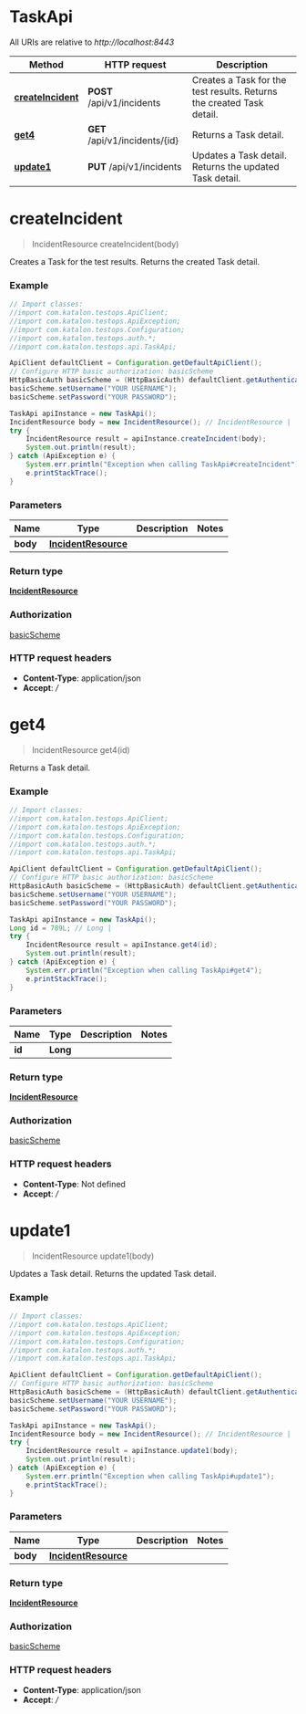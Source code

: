 # TaskApi

All URIs are relative to *http://localhost:8443*

Method | HTTP request | Description
------------- | ------------- | -------------
[**createIncident**](TaskApi.md#createIncident) | **POST** /api/v1/incidents | Creates a Task for the test results. Returns the created Task detail.
[**get4**](TaskApi.md#get4) | **GET** /api/v1/incidents/{id} | Returns a Task detail.
[**update1**](TaskApi.md#update1) | **PUT** /api/v1/incidents | Updates a Task detail. Returns the updated Task detail.

<a name="createIncident"></a>
# **createIncident**
> IncidentResource createIncident(body)

Creates a Task for the test results. Returns the created Task detail.

### Example
```java
// Import classes:
//import com.katalon.testops.ApiClient;
//import com.katalon.testops.ApiException;
//import com.katalon.testops.Configuration;
//import com.katalon.testops.auth.*;
//import com.katalon.testops.api.TaskApi;

ApiClient defaultClient = Configuration.getDefaultApiClient();
// Configure HTTP basic authorization: basicScheme
HttpBasicAuth basicScheme = (HttpBasicAuth) defaultClient.getAuthentication("basicScheme");
basicScheme.setUsername("YOUR USERNAME");
basicScheme.setPassword("YOUR PASSWORD");

TaskApi apiInstance = new TaskApi();
IncidentResource body = new IncidentResource(); // IncidentResource | 
try {
    IncidentResource result = apiInstance.createIncident(body);
    System.out.println(result);
} catch (ApiException e) {
    System.err.println("Exception when calling TaskApi#createIncident");
    e.printStackTrace();
}
```

### Parameters

Name | Type | Description  | Notes
------------- | ------------- | ------------- | -------------
 **body** | [**IncidentResource**](IncidentResource.md)|  |

### Return type

[**IncidentResource**](IncidentResource.md)

### Authorization

[basicScheme](../README.md#basicScheme)

### HTTP request headers

 - **Content-Type**: application/json
 - **Accept**: */*

<a name="get4"></a>
# **get4**
> IncidentResource get4(id)

Returns a Task detail.

### Example
```java
// Import classes:
//import com.katalon.testops.ApiClient;
//import com.katalon.testops.ApiException;
//import com.katalon.testops.Configuration;
//import com.katalon.testops.auth.*;
//import com.katalon.testops.api.TaskApi;

ApiClient defaultClient = Configuration.getDefaultApiClient();
// Configure HTTP basic authorization: basicScheme
HttpBasicAuth basicScheme = (HttpBasicAuth) defaultClient.getAuthentication("basicScheme");
basicScheme.setUsername("YOUR USERNAME");
basicScheme.setPassword("YOUR PASSWORD");

TaskApi apiInstance = new TaskApi();
Long id = 789L; // Long | 
try {
    IncidentResource result = apiInstance.get4(id);
    System.out.println(result);
} catch (ApiException e) {
    System.err.println("Exception when calling TaskApi#get4");
    e.printStackTrace();
}
```

### Parameters

Name | Type | Description  | Notes
------------- | ------------- | ------------- | -------------
 **id** | **Long**|  |

### Return type

[**IncidentResource**](IncidentResource.md)

### Authorization

[basicScheme](../README.md#basicScheme)

### HTTP request headers

 - **Content-Type**: Not defined
 - **Accept**: */*

<a name="update1"></a>
# **update1**
> IncidentResource update1(body)

Updates a Task detail. Returns the updated Task detail.

### Example
```java
// Import classes:
//import com.katalon.testops.ApiClient;
//import com.katalon.testops.ApiException;
//import com.katalon.testops.Configuration;
//import com.katalon.testops.auth.*;
//import com.katalon.testops.api.TaskApi;

ApiClient defaultClient = Configuration.getDefaultApiClient();
// Configure HTTP basic authorization: basicScheme
HttpBasicAuth basicScheme = (HttpBasicAuth) defaultClient.getAuthentication("basicScheme");
basicScheme.setUsername("YOUR USERNAME");
basicScheme.setPassword("YOUR PASSWORD");

TaskApi apiInstance = new TaskApi();
IncidentResource body = new IncidentResource(); // IncidentResource | 
try {
    IncidentResource result = apiInstance.update1(body);
    System.out.println(result);
} catch (ApiException e) {
    System.err.println("Exception when calling TaskApi#update1");
    e.printStackTrace();
}
```

### Parameters

Name | Type | Description  | Notes
------------- | ------------- | ------------- | -------------
 **body** | [**IncidentResource**](IncidentResource.md)|  |

### Return type

[**IncidentResource**](IncidentResource.md)

### Authorization

[basicScheme](../README.md#basicScheme)

### HTTP request headers

 - **Content-Type**: application/json
 - **Accept**: */*

